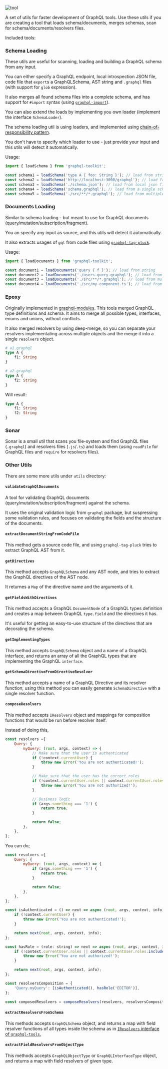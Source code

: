 ![tool](https://user-images.githubusercontent.com/25294569/64810060-4d9c8680-d5a3-11e9-9a66-84ff20e1179f.gif)

A set of utils for faster development of GraphQL tools. Use these utils if you are creating a tool that loads schema/documents, merges schemas, scan for schema/documents/resolvers files.

Included tools:

### Schema Loading

These utils are useful for scanning, loading and building a GraphQL schema from any input.

You can either specify a GraphQL endpoint, local introspection JSON file, code file that `export`s a GraphQLSchema, AST string and `.graphql` files (with support for `glob` expression).

It also merges all found schema files into a complete schema, and has support for `#import` syntax (using [`graphql-import`](https://github.com/prisma/graphql-import)).

You can also extend the loads by implementing you own loader (implement the interface `SchemaLoader`).

The schema loading util is using loaders, and implemented using [chain-of-responsibility pattern](https://en.wikipedia.org/wiki/Chain-of-responsibility_pattern). 

You don't have to specify which loader to use - just provide your input and this utils will detect it automatically.

Usage:

```ts
import { loadSchema } from 'graphql-toolkit';

const schema1 = loadSchema('type A { foo: String }'); // load from string
const schema2 = loadSchema('http://localhost:3000/graphql'); // load from endpoint
const schema3 = loadSchema('./schema.json'); // load from local json file
const schema4 = loadSchema('schema.graphql'); // load from a single schema file
const schema5 = loadSchema('./src/**/*.graphql'); // load from multiple files using glob
```

### Documents Loading

Similar to schema loading - but meant to use for GraphQL documents (query/mutation/subscription/fragment).

You an specify any input as source, and this utils will detect it automatically. 

It also extracts usages of `gql` from code files using [`graphql-tag-pluck`](https://github.com/DAB0mB/graphql-tag-pluck).

Usage:

```ts
import { loadDocuments } from 'graphql-toolkit';

const document1 = loadDocuments('query { f }'); // load from string
const document2 = loadDocuments('./users.query.graphql'); // load from a single file 
const document3 = loadDocuments('./src/**/*.graphql'); // load from multiple files using glob
const document4 = loadDocuments('./src/my-component.ts'); // load from code file
```

### Epoxy

Originally implemented in [graphql-modules](https://github.com/Urigo/graphql-modules). This tools merged GraphQL type definitions and schema. It aims to merge all possible types, interfaces, enums and unions, without conflicts.

It also merged resolvers by using deep-merge, so you can separate your resolvers implementating across multiple objects and the merge it into a single `resolvers` object.

```graphql
# a1.graphql
type A {
    f1: String
}

# a2.graphql
type A {
    f2: String
}
```

Will result:
```graphql
type A {
    f1: String
    f2: String
}
```

### Sonar

Sonar is a small util that scans you file-system and find GraphQL files (`.graphql`) and resolvers files (`.js`/`.ts`) and loads them (using `readFile` for GraphQL files and `require` for resolvers files).

### Other Utils

There are some more utils under `utils` directory:

#### `validateGraphQlDocuments`

A tool for validating GraphQL documents (query/mutation/subscription/fragment) against the schema.

It uses the original validation logic from `graphql` package, but suspressing some validation rules, and focuses on validating the fields and the structure of the documents.

#### `extractDocumentStringFromCodeFile`

This method gets a source code file, and using `graphql-tag-pluck` tries to extract GraphQL AST from it. 

#### `getDirectives`

This method accepts `GraphQLSchema` and any AST node, and tries to extract the GraphQL directives of the AST node. 

It returnes a `Map` of the directive name and the arguments of it. 

#### `getFieldsWithDirectives`

This method accepts a GraphQL `DocumentNode` of a GraphQL types definition and creates a map between GraphQL `type.field` and the directives it has. 

It's useful for getting an easy-to-use structure of the directives that are decorating the schema. 

#### `getImplementingTypes`

This method accepts `GraphQLSchema` object and a name of a GraphQL interface, and returns an array of all the GraphQL types that are implementing the GraphQL `interface`.

#### `getSchemaDirectiveFromDirectiveResolver`

This method accepts a name of a GraphQL Directive and its resolver function; using this method you can easily generate `SchemaDirective` with a single resolver function.

#### `composeResolvers`

This method accepts `IResolvers` object and mappings for composition functions that would be run before resolver itself.

Instead of doing this,

```js
const resolvers ={
    Query: {
        myQuery: (root, args, context) => {
            // Make sure that the user is authenticated
            if (!context.currentUser) {
                throw new Error('You are not authenticated!');
            }

            // Make sure that the user has the correct roles
            if (!context.currentUser.roles || context.currentUser.roles.includes('EDITOR')) {
                throw new Error('You are not authorized!');
            }

            // Business logic
            if (args.something === '1') {
                return true;
            }

            return false;
        },
    },
};
```

You can do;

```js
const resolvers ={
    Query: {
        myQuery: (root, args, context) => {
            if (args.something === '1') {
                return true;
            }

            return false;
        },
    },
};

const isAuthenticated = () => next => async (root, args, context, info) => {
    if (!context.currentUser) {
        throw new Error('You are not authenticated!');
    }

    return next(root, args, context, info);
};

const hasRole = (role: string) => next => async (root, args, context, info) => {
    if (!context.currentUser.roles || context.currentUser.roles.includes(role)) {
        throw new Error('You are not authorized!');
    }

    return next(root, args, context, info);
};

const resolversComposition = {
    'Query.myQuery': [isAuthenticated(), hasRole('EDITOR')],
};

const composedResolvers = composeResolvers(resolvers, resolversComposition);
```

#### `extractResolversFromSchema`

This methods accepts `GraphQLSchema` object, and returns a map with field resolver functions of all types inside the schema as in [`IResolvers` interface of `graphql-tools`.](https://www.apollographql.com/docs/graphql-tools/resolvers.html)

#### `extractFieldResolversFromObjectType`

This methods accepts `GraphQLObjectType` or `GraphQLInterfaceType` object, and returns a map with field resolvers of given type.
